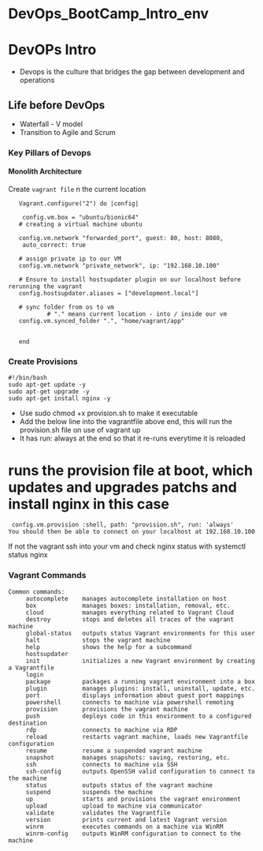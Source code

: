 # DevOps_BootCamp_Intro_env

# DevOPs Intro
 - Devops is the culture that bridges the gap between development and operations
 
 ## Life before DevOps
 - Waterfall - V model
 - Transition to Agile and Scrum
 

 ### Key Pillars of Devops
 #### Monolith Architecture
 
 Create `vagrant file` n the current location
 ```
    Vagrant.configure("2") do |config|

     config.vm.box = "ubuntu/bionic64"
    # creating a virtual machine ubuntu 

    config.vm.network "forwarded_port", guest: 80, host: 8080,
     auto_correct: true

    # assign private ip to our VM
    config.vm.network "private_network", ip: "192.168.10.100"   

    # Ensure to install hostsupdater plugin on our localhost before rerunning the vagrant
    config.hostsupdater.aliases = ["development.local"]

    # sync folder from os to vm
            # "." means current location - into / inside our vm
    config.vm.synced_folder ".", "home/vagrant/app"

  
    end
```
### Create Provisions
```
#!/bin/bash
sudo apt-get update -y
sudo apt-get upgrade -y
sudo apt-get install nginx -y
```

- Use sudo chmod +x provision.sh to make it executable
- Add the below line into the vagrantfile above end, this will run the provision.sh file on use of vagrant up
- It has run: always at the end so that it re-runs everytime it is reloaded
# runs the provision file at boot, which updates and upgrades patchs and install nginx in this case
```
 config.vm.provision :shell, path: "provision.sh", run: 'always'
You should then be able to connect on your localhost at 192.168.10.100
```

If not the vagrant ssh into your vm and check nginx status with systemctl status nginx


### Vagrant Commands
```
Common commands:
     autocomplete    manages autocomplete installation on host
     box             manages boxes: installation, removal, etc.
     cloud           manages everything related to Vagrant Cloud
     destroy         stops and deletes all traces of the vagrant machine
     global-status   outputs status Vagrant environments for this user
     halt            stops the vagrant machine
     help            shows the help for a subcommand
     hostsupdater
     init            initializes a new Vagrant environment by creating a Vagrantfile
     login
     package         packages a running vagrant environment into a box
     plugin          manages plugins: install, uninstall, update, etc.
     port            displays information about guest port mappings
     powershell      connects to machine via powershell remoting
     provision       provisions the vagrant machine
     push            deploys code in this environment to a configured destination   
     rdp             connects to machine via RDP
     reload          restarts vagrant machine, loads new Vagrantfile configuration
     resume          resume a suspended vagrant machine
     snapshot        manages snapshots: saving, restoring, etc.
     ssh             connects to machine via SSH
     ssh-config      outputs OpenSSH valid configuration to connect to the machine
     status          outputs status of the vagrant machine
     suspend         suspends the machine
     up              starts and provisions the vagrant environment
     upload          upload to machine via communicator
     validate        validates the Vagrantfile
     version         prints current and latest Vagrant version
     winrm           executes commands on a machine via WinRM
     winrm-config    outputs WinRM configuration to connect to the machine
```

 
